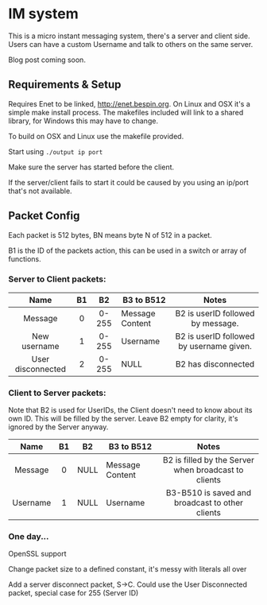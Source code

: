 # IM system
This is a micro instant messaging system, there's a server and client side. Users can have a custom Username and talk to others on the same server.

Blog post coming soon.

## Requirements & Setup
Requires Enet to be linked, http://enet.bespin.org. On Linux and OSX it's a simple make install process. The makefiles included will link to a shared library, for Windows this may have to change.

To build on OSX and Linux use the makefile provided.

Start using `./output ip port`

Make sure the server has started before the client. 

If the server/client fails to start it could be caused by you using an ip/port that's not available.


## Packet Config
Each packet is 512 bytes, BN means byte N of 512 in a packet.

B1 is the ID of the packets action, this can be used in a switch or array of functions.
### Server to Client packets:
|      Name      | B1 |   B2  | B3 to B512      |                                         Notes                                        |
|:--------------:|:--:|:-----:|-----------------|:------------------------------------------------------------------------------------:|
|     Message    |  0 | 0-255 | Message Content | B2 is userID followed by message.        |
| New username |  1 | 0-255 | Username        | B2 is userID followed by username given. |
| User disconnected |  2 | 0-255 | NULL        | B2 has disconnected |

### Client to Server packets:
Note that B2 is used for UserIDs, the Client doesn't need to know about its own ID. This will be filled by the server. Leave B2 empty for clarity, it's ignored by the Server anyway.

|   Name  | B1 |  B2  | B3 to B512      |                         Notes                        |
|:-------:|:--:|:----:|-----------------|:----------------------------------------------------:|
| Message |  0 | NULL | Message Content | B2 is filled by the Server when broadcast to clients |
| Username |  1 | NULL | Username | B3-B510 is saved and broadcast to other clients |

### One day...
OpenSSL support

Change packet size to a defined constant, it's messy with literals all over

Add a server disconnect packet, S->C. Could use the User Disconnected packet, special case for 255 (Server ID)